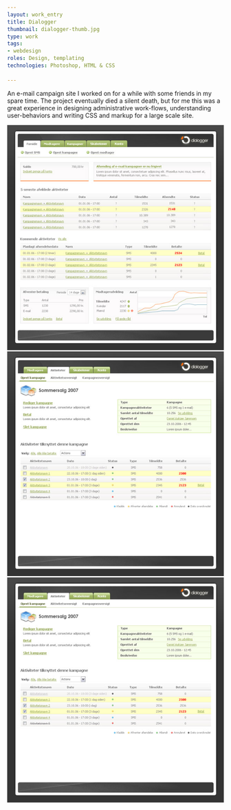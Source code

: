 ```yaml
---
layout: work_entry
title: Dialogger
thumbnail: dialogger-thumb.jpg
type: work
tags:
- webdesign
roles: Design, templating
technologies: Photoshop, HTML & CSS

---
```


An e-mail campaign site I worked on for a while with some friends in my spare time. The project eventually died a silent death, but for me this was a great experience in designing administrative work-flows, understanding user-behaviors and writing CSS and markup for a large scale site.

<img src="/images/work/2010-06-22_dialogger_1.jpg" class="illustration" title="Screenshot 1" alt="Screenshot 1" />

<img src="/images/work/2010-06-22_dialogger_2.jpg" class="illustration" title="Screenshot 2" alt="Screenshot 2" />

<img src="/images/work/2010-06-22_dialogger_2.jpg" class="illustration" title="Screenshot 3" alt="Screenshot 3" />
